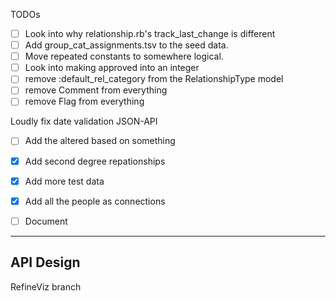TODOs

* [ ] Look into why relationship.rb's track_last_change is different
* [ ] Add group_cat_assignments.tsv to the seed data.
* [ ] Move repeated constants to somewhere logical.
* [ ] Look into making approved into an integer
* [ ] remove :default_rel_category from the RelationshipType model
* [ ] remove Comment from everything
* [ ] remove Flag from everything

 Loudly fix date validation
JSON-API


* [ ] Add the altered based on something
* [X] Add second degree repationships
* [X] Add more test data
* [X] Add all the people as connections
* [ ] Document


----


API Design
-------------------

<!-- groupnetwork.json
  - people, plus 1-degree links, plus connections details for group members, group details

sharednetwork.json
  - people, 1-degree, plue 2 people details, plus relationship between two source nodes

personnetwork.json
  - one and two degree connections and details of the person, all relationships between any nodes.

person.json (n number of IDs)
group.json  (n number of IDs)

All of the groups

60% confidence and above.  Put a constant in the code 

search_lookup.json (one for groups, one for people)
  - names (all, permutations)
-->

RefineViz branch
